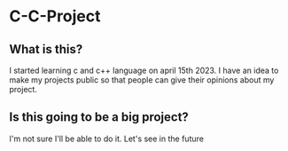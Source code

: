 # C-C-Project

## What is this?
I started learning c and c++ language on april 15th 2023. I have an idea to make my projects public so that people can give their opinions about my project.

## Is this going to be a big project?

I'm not sure I'll be able to do it. Let's see in the future
